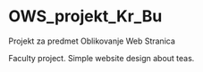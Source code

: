 # OWS_projekt_Kr_Bu
Projekt za predmet Oblikovanje Web Stranica


Faculty project. Simple website design about teas.
